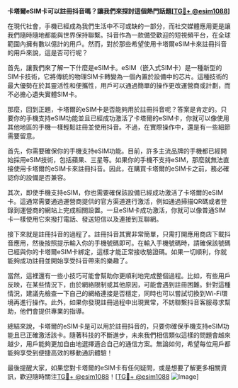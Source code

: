 **卡塔爾eSIM卡可以註冊抖音嗎？讓我們來探討這個熱門話題[[TG💪+ @esim1088](https://t.me/s/esim1088)]**

在現代社會，手機已經成為我們生活中不可或缺的一部分，而社交媒體應用更是讓我們隨時隨地都能與世界保持聯繫。抖音作為一款備受歡迎的短視頻平台，在全球範圍內擁有數以億計的用戶。然而，對於那些希望使用卡塔爾eSIM卡來註冊抖音的用戶來說，這是否可行呢？

首先，讓我們來了解一下什麼是eSIM卡。eSIM（嵌入式SIM卡）是一種新型的SIM卡技術，它將傳統的物理SIM卡轉變為一個內置於設備中的芯片。這種技術的最大優勢在於其靈活性和便攜性，用戶可以通過簡單的操作更改運營商或計劃，而不必擔心遺失實體SIM卡。

那麼，回到正題，卡塔爾的eSIM卡是否能夠用於註冊抖音呢？答案是肯定的。只要你的手機支持eSIM功能並且已經成功激活了卡塔爾的eSIM卡，你就可以像使用其他地區的手機一樣輕鬆註冊並使用抖音。不過，在實際操作中，還是有一些細節需要留意。

首先，你需要確保你的手機支持eSIM功能。目前，許多主流品牌的手機都已經開始採用eSIM技術，包括蘋果、三星等。如果你的手機不支持eSIM，那麼就無法直接使用卡塔爾的eSIM卡來註冊抖音。因此，在購買卡塔爾的eSIM卡之前，務必確認你的設備是否兼容。

其次，即使手機支持eSIM，你也需要確保該設備已經成功激活了卡塔爾的eSIM卡。這通常需要通過運營商提供的官方渠道進行激活，例如通過掃描QR碼或者登錄到運營商的網站上完成相關設置。一旦eSIM卡成功激活，你就可以像普通SIM卡一樣使用它來撥打電話、發送短信以及連接到互聯網。

接下來就是註冊抖音的過程了。註冊抖音其實非常簡單，只需打開應用商店下載抖音應用，然後按照提示輸入你的手機號碼即可。在輸入手機號碼時，請確保該號碼已經與你的卡塔爾eSIM卡綁定，這樣才能正常接收驗證碼。如果一切順利，你就能夠成功註冊並開始享受抖音帶來的樂趣了。

當然，這裡還有一些小技巧可能會幫助你更順利地完成整個過程。比如，有些用戶反映，在某些情況下，由於網絡限制或其他原因，可能會遇到註冊困難。針對這種情況，建議先檢查一下自己的網絡連接是否穩定，同時也可以嘗試切換到Wi-Fi環境再進行操作。此外，如果你發現註冊過程中出現異常，不妨聯繫抖音客服尋求幫助，他們會提供專業的指導。

總結來說，卡塔爾的eSIM卡是可以用於註冊抖音的，只要你確保手機支持eSIM功能且已正確激活該卡。隨著科技的不斷進步，未來我們相信類似這樣的問題會越來越少，用戶能夠更加自由地選擇適合自己的通信方案。無論如何，希望每位用戶都能夠享受到便捷高效的移動通訊體驗！

最後提醒大家，如果您對卡塔爾的eSIM卡有任何疑問，或是想要了解更多相關資訊，歡迎隨時關注[TG💪+ @esim1088](https://t.me/s/esim1088)！[[TG💪+ @esim1088](https://t.me/s/esim1088) ![Image](https://i.postimg.cc/4NQfJmqS/Snipaste-2025-05-13-00-14-12.png)]